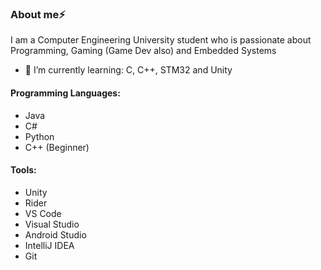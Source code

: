 ### About me⚡
I am a Computer Engineering University student who is passionate about Programming, Gaming (Game Dev also) and Embedded Systems



- 🌱 I’m currently learning: C, C++, STM32 and Unity

#### Programming Languages: 

- Java
- C#
- Python
- C++ (Beginner)

#### Tools:
- Unity
- Rider
- VS Code
- Visual Studio
- Android Studio
- IntelliJ IDEA
- Git



